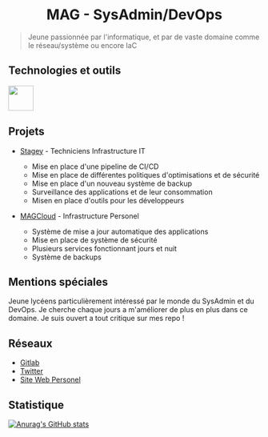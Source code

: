 <link rel="stylesheet" type='text/css' href="https://cdn.jsdelivr.net/gh/devicons/devicon@latest/devicon.min.css" />
<h1 align="center">MAG - SysAdmin/DevOps</h1>

> Jeune passionnée par l'informatique, et par de vaste domaine comme le réseau/système ou encore IaC

## Technologies et outils

<div>
<i style="font-size: 50px" class="devicon-docker-plain colored"></i>
<img height='50px' src="https://cdn.jsdelivr.net/gh/devicons/devicon@latest/icons/linux/linux-original.svg" />
<i style="font-size: 50px" class="devicon-ansible-plain-wordmark"></i>
<i style="font-size: 50px" class="devicon-python-plain colored"></i>
<i style="font-size: 50px" class="devicon-bash-plain"></i>
<i style="font-size: 50px" class="devicon-javascript-plain colored"></i>
<i style="font-size: 50px" class="devicon-cloudflare-plain colored"></i>
<i style="font-size: 50px" class="devicon-debian-plain colored"></i>
<i style="font-size: 50px" class="devicon-traefikproxy-original colored"></i>
</img height='50px' src='https://img.icons8.com/fluent/512/proxmox.png'>
</div>

## Projets 

- [Stagey](https://stagey.fr) - Techniciens Infrastructure IT
    - Mise en place d'une pipeline de CI/CD
    - Mise en place de différentes politiques d'optimisations et de sécurité
    - Mise en place d'un nouveau système de backup
    - Surveillance des applications et de leur consommation
    - Misen en place d'outils pour les développeurs

- [MAGCloud](https://status.magcloud.eu) - Infrastructure Personel
    - Système de mise a jour automatique des applications
    - Mise en place de système de sécurité
    - Plusieurs services fonctionnant jours et nuit
    - Système de backups
    
## Mentions spéciales

Jeune lycéens particulièrement intéressé par le monde du SysAdmin et du DevOps. Je cherche chaque jours a m'améliorer de plus en plus dans ce domaine. Je suis ouvert a tout critique sur mes repo !

## Réseaux 

- <i class="devicon-gitlab-plain colored"></i> [Gitlab](https://gitlab.com/MAG45)
- <i class="devicon-twitter-original"></i> [Twitter](https://x.com/mag__45)
- [Site Web Personel](https://magcloud.fr)

## Statistique

[![Anurag's GitHub stats](https://github-readme-stats.vercel.app/api?username=mag-45)](https://github.com/anuraghazra/github-readme-stats)

